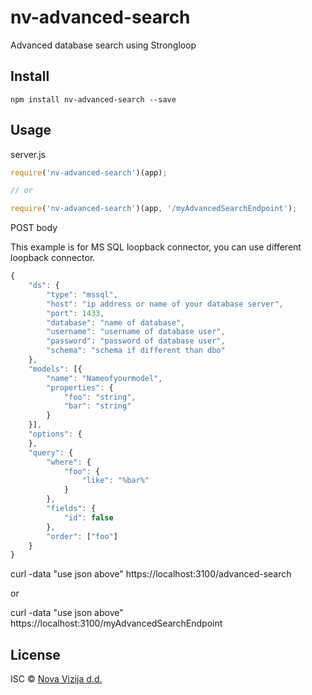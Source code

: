 # nv-advanced-search
Advanced database search using Strongloop

## Install

```
npm install nv-advanced-search --save
```

## Usage

server.js
```js
require('nv-advanced-search')(app);

// or

require('nv-advanced-search')(app, '/myAdvancedSearchEndpoint');
```

POST body

This example is for MS SQL loopback connector, you can use different loopback connector.

```js
{
    "ds": {
        "type": "mssql",
        "host": "ip address or name of your database server",
        "port": 1433,
        "database": "name of database",
        "username": "username of database user",
        "password": "password of database user",
        "schema": "schema if different than dbo"
    },
    "models": [{
        "name": "Nameofyourmodel",
        "properties": {
            "foo": "string",
            "bar": "string"
        }
    }],
    "options": {
    },
    "query": {
        "where": {
            "foo": {
                "like": "%bar%"
            }
        },
        "fields": {
            "id": false
        },
        "order": ["foo"]
    }
}
```

curl -data "use json above" https://localhost:3100/advanced-search

or

curl -data "use json above" https://localhost:3100/myAdvancedSearchEndpoint

## License

ISC © [Nova Vizija d.d.](http://www.nova.vizija.si)
